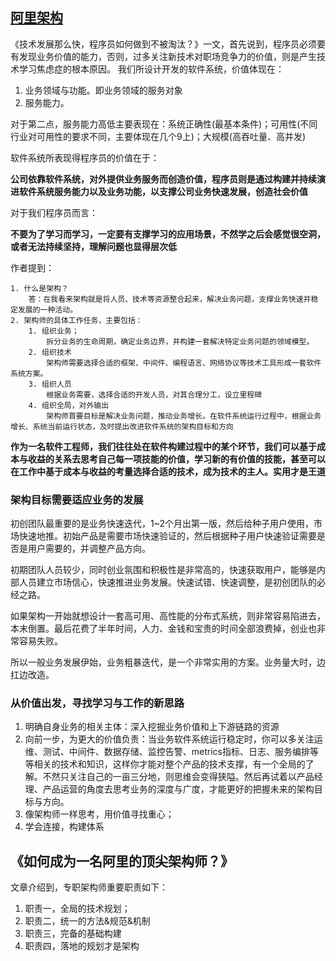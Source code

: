 ## [阿里架构](https://github.com/davideuler/architecture.taobao-alibaba/blob/b8bb7bf3046026722cbe536f47ee5bd87a9d7e92/2017%20%E9%98%BF%E9%87%8C%E6%8A%80%E6%9C%AF%E5%B9%B4%E5%BA%A6%E7%B2%BE%E9%80%89%20Alitech%20Archive_1.pdf)
《技术发展那么快，程序员如何做到不被淘汰？》一文，首先说到，程序员必须要有发现业务价值的能力，否则，过多关注新技术对职场竞争力的价值，则是产生技术学习焦虑症的根本原因。
我们所设计开发的软件系统，价值体现在：
1. 业务领域与功能。即业务领域的服务对象
2. 服务能力。

对于第二点，服务能力高低主要表现在：系统正确性(最基本条件)；可用性(不同行业对可用性的要求不同，主要体现在几个9上)；大规模(高吞吐量、高并发)

软件系统所表现得程序员的价值在于：

**公司依靠软件系统，对外提供业务服务而创造价值，程序员则是通过构建并持续演进软件系统服务能力以及业务功能，以支撑公司业务快速发展，创造社会价值**

对于我们程序员而言：

**不要为了学习而学习，一定要有支撑学习的应用场景，不然学之后会感觉很空洞，或者无法持续坚持，理解问题也显得层次低**

作者提到：
```shell
1. 什么是架构？
    答：在我看来架构就是将人员、技术等资源整合起来，解决业务问题，支撑业务快速并稳定发展的一种活动。
2. 架构师的具体工作任务，主要包括：
    1. 组织业务；
        拆分业务的生命周期，确定业务边界，并构建一套解决特定业务问题的领域模型。
    2. 组织技术
        架构师需要选择合适的框架、中间件、编程语言、网络协议等技术工具形成一套软件系统方案。
    3. 组织人员
        根据业务需要，选择合适的开发人员，对其合理分工，设立里程碑
    4. 组织全局，对外输出
        架构师首要目标是解决业务问题，推动业务增长。在软件系统运行过程中，根据业务增长、系统当前运行状态，及时提出改进软件系统的架构目标和方向
```

**作为一名软件工程师，我们往往处在软件构建过程中的某个环节，我们可以基于成本与收益的关系去思考自己每一项技能的价值，学习新的有价值的技能，甚至可以在工作中基于成本与收益的考量选择合适的技术，成为技术的主人。实用才是王道**

### 架构目标需要适应业务的发展
初创团队最重要的是业务快速迭代，1~2个月出第一版，然后给种子用户使用，市场快速地推。初始产品是需要市场快速验证的，然后根据种子用户快速验证需要是否是用户需要的，并调整产品方向。

初期团队人员较少，同时创业氛围和积极性是非常高的，快速获取用户，能够是内部人员建立市场信心，快速推进业务发展。快速试错、快速调整，是初创团队的必经之路。

如果架构一开始就想设计一套高可用、高性能的分布式系统，则非常容易陷进去，本末倒置。最后花费了半年时间，人力、金钱和宝贵的时间全部浪费掉，创业也非常容易失败。


所以一般业务发展伊始，业务粗暴迭代，是一个非常实用的方案。业务量大时，边扛边改造。


### 从价值出发，寻找学习与工作的新思路
1. 明确自身业务的相关主体：深入挖掘业务价值和上下游链路的资源
2. 向前一步，为更大的价值负责：当业务软件系统运行稳定时，你可以多关注运维、测试、中间件、数据存储、监控告警、metrics指标、日志、服务编排等等相关的技术和知识，这样你才能对整个产品的技术支撑，有一个全局的了解。不然只关注自己的一亩三分地，则思维会变得狭隘。然后再试着以产品经理、产品运营的角度去思考业务的深度与广度，才能更好的把握未来的架构目标与方向。
3. 像架构师一样思考，用价值寻找重心；
4. 学会连接，构建体系

## 《如何成为一名阿里的顶尖架构师？》
文章介绍到，专职架构师重要职责如下：
1. 职责一，全局的技术规划；
2. 职责二，统一的方法&规范&机制
3. 职责三，完备的基础构建
4. 职责四，落地的规划才是架构
